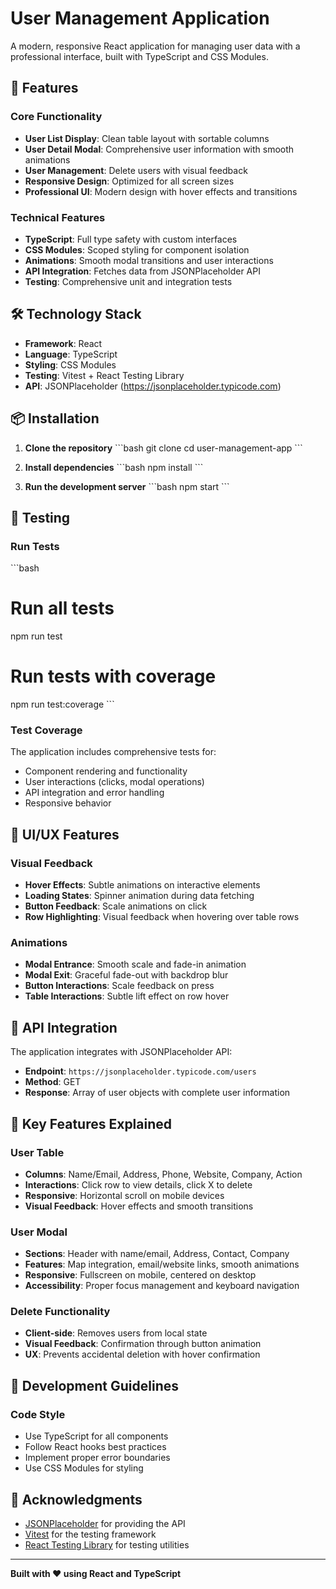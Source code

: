 # User Management Application

A modern, responsive React application for managing user data with a professional interface, built with TypeScript and CSS Modules.

## 🚀 Features

### Core Functionality
- **User List Display**: Clean table layout with sortable columns
- **User Detail Modal**: Comprehensive user information with smooth animations
- **User Management**: Delete users with visual feedback
- **Responsive Design**: Optimized for all screen sizes
- **Professional UI**: Modern design with hover effects and transitions

### Technical Features
- **TypeScript**: Full type safety with custom interfaces
- **CSS Modules**: Scoped styling for component isolation
- **Animations**: Smooth modal transitions and user interactions
- **API Integration**: Fetches data from JSONPlaceholder API
- **Testing**: Comprehensive unit and integration tests

## 🛠️ Technology Stack

- **Framework**: React
- **Language**: TypeScript
- **Styling**: CSS Modules
- **Testing**: Vitest + React Testing Library
- **API**: JSONPlaceholder (https://jsonplaceholder.typicode.com)

## 📦 Installation

1. **Clone the repository**
   \`\`\`bash
   git clone <repository-url>
   cd user-management-app
   \`\`\`

2. **Install dependencies**
   \`\`\`bash
   npm install
   \`\`\`

3. **Run the development server**
   \`\`\`bash
   npm start
   \`\`\`


## 🧪 Testing

### Run Tests
\`\`\`bash
# Run all tests
npm run test

# Run tests with coverage
npm run test:coverage
\`\`\`

### Test Coverage
The application includes comprehensive tests for:
- Component rendering and functionality
- User interactions (clicks, modal operations)
- API integration and error handling
- Responsive behavior

## 🎨 UI/UX Features

### Visual Feedback
- **Hover Effects**: Subtle animations on interactive elements
- **Loading States**: Spinner animation during data fetching
- **Button Feedback**: Scale animations on click
- **Row Highlighting**: Visual feedback when hovering over table rows

### Animations
- **Modal Entrance**: Smooth scale and fade-in animation
- **Modal Exit**: Graceful fade-out with backdrop blur
- **Button Interactions**: Scale feedback on press
- **Table Interactions**: Subtle lift effect on row hover

## 🔧 API Integration

The application integrates with JSONPlaceholder API:
- **Endpoint**: `https://jsonplaceholder.typicode.com/users`
- **Method**: GET
- **Response**: Array of user objects with complete user information

## 🎯 Key Features Explained

### User Table
- **Columns**: Name/Email, Address, Phone, Website, Company, Action
- **Interactions**: Click row to view details, click X to delete
- **Responsive**: Horizontal scroll on mobile devices
- **Visual Feedback**: Hover effects and smooth transitions

### User Modal
- **Sections**: Header with name/email, Address, Contact, Company
- **Features**: Map integration, email/website links, smooth animations
- **Responsive**: Fullscreen on mobile, centered on desktop
- **Accessibility**: Proper focus management and keyboard navigation

### Delete Functionality
- **Client-side**: Removes users from local state
- **Visual Feedback**: Confirmation through button animation
- **UX**: Prevents accidental deletion with hover confirmation

## 📝 Development Guidelines

### Code Style
- Use TypeScript for all components
- Follow React hooks best practices
- Implement proper error boundaries
- Use CSS Modules for styling


## 🙏 Acknowledgments

- [JSONPlaceholder](https://jsonplaceholder.typicode.com) for providing the API
- [Vitest](https://vitest.dev) for the testing framework
- [React Testing Library](https://testing-library.com) for testing utilities

---

**Built with ❤️ using React and TypeScript**
